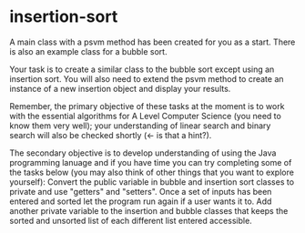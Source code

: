 # insertion-sort

A main class with a psvm method has been created for you as a start.  There is also an example class for a bubble sort.

Your task is to create a similar class to the bubble sort except using an insertion sort.  You will also need to extend the psvm method to create an instance of a new insertion object and display your results.

Remember, the primary objective of these tasks at the moment is to work with the essential algorithms for A Level Computer Science (you need to know them very well); your understanding of linear search and binary search will also be checked shortly (<- is that a hint?).

The secondary objective is to develop understanding of using the Java programming lanuage and if you have time you can try completing some of the tasks below (you may also think of other things that you want to explore yourself): 
Convert the public variable in bubble and insertion sort classes to private and use "getters" and "setters".
Once a set of inputs has been entered and sorted let the program run again if a user wants it to.
Add another private variable to the insertion and bubble classes that keeps the sorted and unsorted list of each different list entered accessible.
